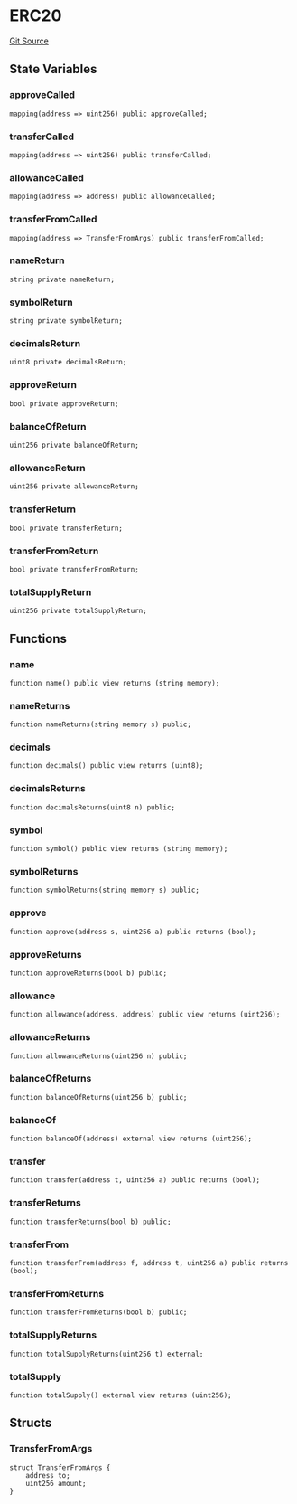 # ERC20
[Git Source](https://github.com/Swivel-Finance/illuminate/blob/7162e4822e4bbebd99b67c43e703ecedf92a2138/src/mocks/ERC20.sol)


## State Variables
### approveCalled

```solidity
mapping(address => uint256) public approveCalled;
```


### transferCalled

```solidity
mapping(address => uint256) public transferCalled;
```


### allowanceCalled

```solidity
mapping(address => address) public allowanceCalled;
```


### transferFromCalled

```solidity
mapping(address => TransferFromArgs) public transferFromCalled;
```


### nameReturn

```solidity
string private nameReturn;
```


### symbolReturn

```solidity
string private symbolReturn;
```


### decimalsReturn

```solidity
uint8 private decimalsReturn;
```


### approveReturn

```solidity
bool private approveReturn;
```


### balanceOfReturn

```solidity
uint256 private balanceOfReturn;
```


### allowanceReturn

```solidity
uint256 private allowanceReturn;
```


### transferReturn

```solidity
bool private transferReturn;
```


### transferFromReturn

```solidity
bool private transferFromReturn;
```


### totalSupplyReturn

```solidity
uint256 private totalSupplyReturn;
```


## Functions
### name


```solidity
function name() public view returns (string memory);
```

### nameReturns


```solidity
function nameReturns(string memory s) public;
```

### decimals


```solidity
function decimals() public view returns (uint8);
```

### decimalsReturns


```solidity
function decimalsReturns(uint8 n) public;
```

### symbol


```solidity
function symbol() public view returns (string memory);
```

### symbolReturns


```solidity
function symbolReturns(string memory s) public;
```

### approve


```solidity
function approve(address s, uint256 a) public returns (bool);
```

### approveReturns


```solidity
function approveReturns(bool b) public;
```

### allowance


```solidity
function allowance(address, address) public view returns (uint256);
```

### allowanceReturns


```solidity
function allowanceReturns(uint256 n) public;
```

### balanceOfReturns


```solidity
function balanceOfReturns(uint256 b) public;
```

### balanceOf


```solidity
function balanceOf(address) external view returns (uint256);
```

### transfer


```solidity
function transfer(address t, uint256 a) public returns (bool);
```

### transferReturns


```solidity
function transferReturns(bool b) public;
```

### transferFrom


```solidity
function transferFrom(address f, address t, uint256 a) public returns (bool);
```

### transferFromReturns


```solidity
function transferFromReturns(bool b) public;
```

### totalSupplyReturns


```solidity
function totalSupplyReturns(uint256 t) external;
```

### totalSupply


```solidity
function totalSupply() external view returns (uint256);
```

## Structs
### TransferFromArgs

```solidity
struct TransferFromArgs {
    address to;
    uint256 amount;
}
```

